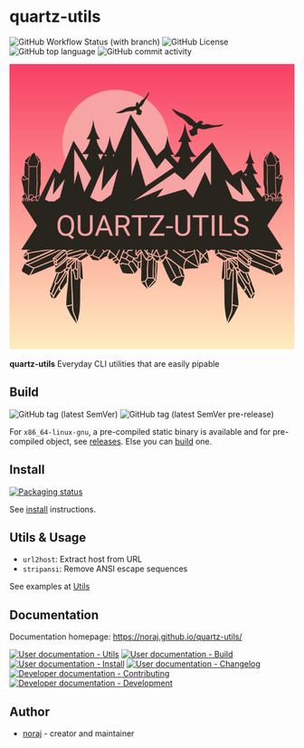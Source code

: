 # quartz-utils

![GitHub Workflow Status (with branch)](https://img.shields.io/github/actions/workflow/status/noraj/quartz-utils/test.yml?branch=master&style=flat-square)
![GitHub License](https://img.shields.io/github/license/noraj/quartz-utils?style=flat-square)
![GitHub top language](https://img.shields.io/github/languages/top/noraj/quartz-utils?style=flat-square)
![GitHub commit activity](https://img.shields.io/github/commit-activity/y/noraj/quartz-utils?style=flat-square)

![quartz-utils logo](docs/logo_quartz-utils.png)

**quartz-utils** Everyday CLI utilities that are easily pipable 

## Build

![GitHub tag (latest SemVer)](https://img.shields.io/github/v/tag/noraj/quartz-utils?sort=semver&style=flat-square)
![GitHub tag (latest SemVer pre-release)](https://img.shields.io/github/v/tag/noraj/quartz-utils?include_prereleases&sort=semver&style=flat-square)

For `x86_64-linux-gnu`, a pre-compiled static binary is available and for pre-compiled object, see [releases](https://github.com/noraj/quartz-utils/releases). Else you can [build](docs/build.md) one.

## Install

[![Packaging status](https://repology.org/badge/vertical-allrepos/quartz-utils.svg)](https://repology.org/project/quartz-utils/versions)

See [install](docs/install.md) instructions.

## Utils & Usage

- `url2host`: Extract host from URL
- `stripansi`: Remove ANSI escape sequences

See examples at [Utils](docs/utils.md)

## Documentation

Documentation homepage: https://noraj.github.io/quartz-utils/

[![User documentation - Utils](https://img.shields.io/badge/doc-utils-black?logo=readthedocs&logoColor=black&style=flat-square)](https://noraj.github.io/quartz-utils/utils)
[![User documentation - Build](https://img.shields.io/badge/doc-build-black?logo=readthedocs&logoColor=black&style=flat-square)](https://noraj.github.io/quartz-utils/build)
[![User documentation - Install](https://img.shields.io/badge/doc-install-black?logo=readthedocs&logoColor=black&style=flat-square)](https://noraj.github.io/quartz-utils/install)
[![User documentation - Changelog](https://img.shields.io/badge/doc-changelog-black?logo=readthedocs&logoColor=black&style=flat-square)](https://noraj.github.io/quartz-utils/CHANGELOG)
[![Developer documentation - Contributing](https://img.shields.io/badge/doc-contributing-black?logo=readthedocs&logoColor=black&style=flat-square)](https://noraj.github.io/quartz-utils/creating)
[![Developer documentation - Development](https://img.shields.io/badge/doc-development-black?logo=readthedocs&logoColor=black&style=flat-square)](https://noraj.github.io/quartz-utils/development)

## Author

- [noraj](https://pwn.by/noraj/) - creator and maintainer
